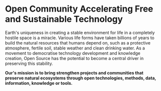 # Open Community Accelerating Free and Sustainable Technology

Earth's uniqueness in creating a stable environment for life in a completely hostile space is a miracle. Various life forms have taken billions of years to build the natural resources that humans depend on, such as a protective atmosphere, fertile soil, stable weather and clean drinking water. As a movement to democratise technology development and knowledge creation, Open Source has the potential to become a central driver in preserving this stability. 

**Our's mission is to bring strengthen projects and communities that preserve natural ecosystems through open technologies, methods, data, information, knowledge or tools.**

